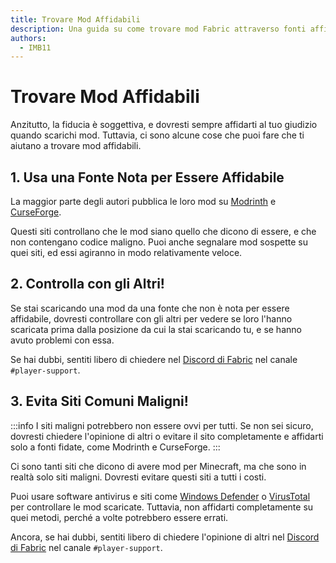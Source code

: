 ```yaml
---
title: Trovare Mod Affidabili
description: Una guida su come trovare mod Fabric attraverso fonti affidabili.
authors:
  - IMB11
---
```


# Trovare Mod Affidabili

Anzitutto, la fiducia è soggettiva, e dovresti sempre affidarti al tuo giudizio quando scarichi mod. Tuttavia, ci sono alcune cose che puoi fare che ti aiutano a trovare mod affidabili.

## 1. Usa una Fonte Nota per Essere Affidabile

La maggior parte degli autori pubblica le loro mod su [Modrinth](https://modrinth.com/mods?g=categories:%27fabric%27) e [CurseForge](https://www.curseforge.com/minecraft/search?page=1\&pageSize=20\&sortType=1\&class=mc-mods\&gameFlavorsIds=4).

Questi siti controllano che le mod siano quello che dicono di essere, e che non contengano codice maligno. Puoi anche segnalare mod sospette su quei siti, ed essi agiranno in modo relativamente veloce.

## 2. Controlla con gli Altri!

Se stai scaricando una mod da una fonte che non è nota per essere affidabile, dovresti controllare con gli altri per vedere se loro l'hanno scaricata prima dalla posizione da cui la stai scaricando tu, e se hanno avuto problemi con essa.

Se hai dubbi, sentiti libero di chiedere nel [Discord di Fabric](https://discord.gg/v6v4pMv) nel canale `#player-support`.

## 3. Evita Siti Comuni Maligni!

:::info
I siti maligni potrebbero non essere ovvi per tutti. Se non sei sicuro, dovresti chiedere l'opinione di altri o evitare il sito completamente e affidarti solo a fonti fidate, come Modrinth e CurseForge.
:::

Ci sono tanti siti che dicono di avere mod per Minecraft, ma che sono in realtà solo siti maligni. Dovresti evitare questi siti a tutti i costi.

Puoi usare software antivirus e siti come [Windows Defender](https://www.microsoft.com/it-it/windows/comprehensive-security) o [VirusTotal](https://www.virustotal.com/) per controllare le mod scaricate. Tuttavia, non affidarti completamente su quei metodi, perché a volte potrebbero essere errati.

Ancora, se hai dubbi, sentiti libero di chiedere l'opinione di altri nel [Discord di Fabric](https://discord.gg/v6v4pMv) nel canale `#player-support`.

